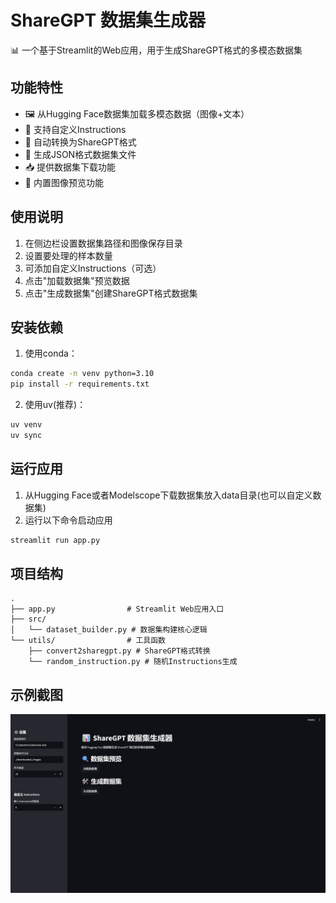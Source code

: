 # ShareGPT 数据集生成器

📊 一个基于Streamlit的Web应用，用于生成ShareGPT格式的多模态数据集

## 功能特性

- 🖼️ 从Hugging Face数据集加载多模态数据（图像+文本）
- 📝 支持自定义Instructions
- 🔄 自动转换为ShareGPT格式
- 💾 生成JSON格式数据集文件
- 📥 提供数据集下载功能
- 🎨 内置图像预览功能

## 使用说明

1. 在侧边栏设置数据集路径和图像保存目录
2. 设置要处理的样本数量
3. 可添加自定义Instructions（可选）
4. 点击"加载数据集"预览数据
5. 点击"生成数据集"创建ShareGPT格式数据集

## 安装依赖
1. 使用conda：
```bash
conda create -n venv python=3.10
pip install -r requirements.txt
```
2. 使用uv(推荐)：
```bash
uv venv
uv sync
```

## 运行应用
1. 从Hugging Face或者Modelscope下载数据集放入data目录(也可以自定义数据集)
2. 运行以下命令启动应用
```bash
streamlit run app.py
```

## 项目结构

```
.
├── app.py                # Streamlit Web应用入口
├── src/
│   └── dataset_builder.py # 数据集构建核心逻辑
└── utils/                # 工具函数
    ├── convert2sharegpt.py # ShareGPT格式转换
    └── random_instruction.py # 随机Instructions生成
```

## 示例截图
  <img src="./webui.png">  


